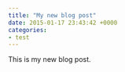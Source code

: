 ```yaml
---
title: "My new blog post"
date: 2015-01-17 23:43:42 +0000
categories:
- test
---
```

This is my new blog post.
